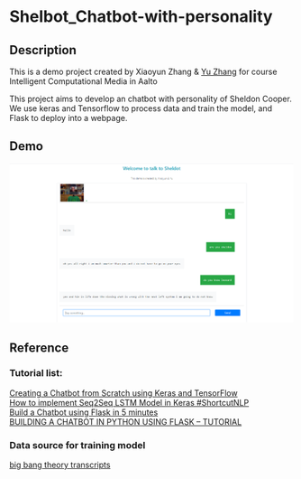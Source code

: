 # Shelbot_Chatbot-with-personality

## Description
This is a demo project created by Xiaoyun Zhang & [Yu Zhang](https://github.com/Octopus-Yu) for course Intelligent Computational Media in Aalto

This project aims to develop an chatbot with personality of Sheldon Cooper. We use keras and Tensorflow to process data and train the model, and Flask to deploy into a webpage. 

## Demo
![](https://github.com/Plutoyun/Shelbot_Chatbot-with-personality/raw/master/demo/demo1.png)

## Reference
### Tutorial list:
[Creating a Chatbot from Scratch using Keras and TensorFlow](https://medium.com/predict/creating-a-chatbot-from-scratch-using-keras-and-tensorflow-59e8fc76be79)      
[How to implement Seq2Seq LSTM Model in Keras #ShortcutNLP](https://towardsdatascience.com/how-to-implement-seq2seq-lstm-model-in-keras-shortcutnlp-6f355f3e5639)             
[Build a Chatbot using Flask in 5 minutes](https://dev.to/sahilrajput/build-a-chatbot-using-flask-in-5-minutes-574i)          
[BUILDING A CHATBOT IN PYTHON USING FLASK – TUTORIAL](https://codinginfinite.com/chatbot-in-python-flask-tutorial/)          

### Data source for training model
[big bang theory transcripts](https://bigbangtrans.wordpress.com/about/)


